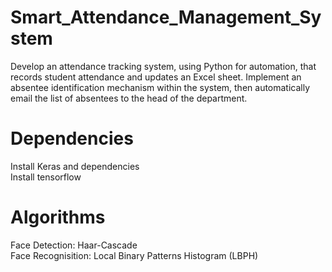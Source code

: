 # Smart_Attendance_Management_System
Develop an attendance tracking system, using Python for automation, that records student attendance and updates an Excel sheet. 
Implement an absentee identification mechanism within the system, then automatically email the list of absentees to the head of the department.

# Dependencies
Install Keras and dependencies<br/>
Install tensorflow

# Algorithms
Face Detection: Haar-Cascade <br/>
Face Recognisition: Local Binary Patterns Histogram (LBPH) <br/>
